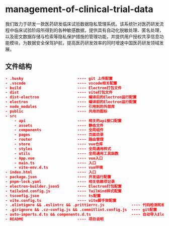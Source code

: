 # management-of-clinical-trial-data

我们致力于研发一款医药研发临床试验数据隐私管理系统。该系统针对医药研发流程中临床试验阶段所得到的各种敏感数据，提供具有自动化脱敏处理、匿名处理，以及密文数据存储与检索等隐私保护措施的管理功能，并提供用户授权共享信息功能模块，为数据安全保驾护航，提高医药研发效率的同时增速中国医药研发领域发展。

## 文件结构

```json
- .husky    					---- git 上传配置
- .vscode    					---- vscode相关配置
- build   						---- Electron打包文件
- dist    						---- vite打包文件
- dist-electron					---- 编译后的Electron运行配置
- electron         				---- 编译前的Electron运行配置
- node_modules   				---- 引用到的外部库
- public						---- 共用的图标
- src
	- api						---- 相关的api接口配置
	- assets					---- 静态文件
	- components				---- 全局组件
	- pages						---- 页面目录
	- router					---- 路由管理
	- store						---- vue仓库
	- styles					---- 全局通用样式
	- utils						---- 全局通用工具函数
	- App.vue					---- vue入口
	- main.ts					---- 入口
	- vite-env.d.ts				---- vue环境
- index.html					---- 入口
- package.json					---- 开发运行配置
- pnpm-lock.yaml				---- 相关依赖项记录
- electron-builder.json5		---- Electron打包配置
- tailwind.config.js			---- TailWind样式配置
- tsconfig.json					---- ts配置
- vite.config.ts				---- vite脚手架配置
- .elintigore && .eslintrc && .prittierrc.js  			---- 代码检测和格式化配置
- .girignore && .cz-config.js && .commitlint.config.js	---- git配置
- auto-imports.d.ts && components.d.ts					---- 自动导入ElementPlus组件
- README						---- 项目说明
```

